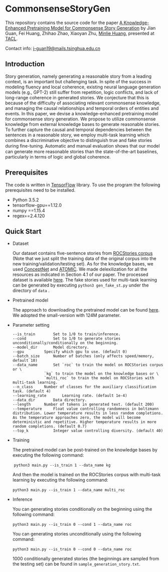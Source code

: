 # CommonsenseStoryGen
This repository contains the source code for the paper [A Knowledge-Enhanced Pretraining Model for Commonsense Story Generation]() by Jian Guan, Fei Huang, Zhihao Zhao, Xiaoyan Zhu, [Minlie Huang](http://coai.cs.tsinghua.edu.cn/hml/), presented at [TACL](https://transacl.org/ojs/index.php/tacl). 

Contact info: j-guan19@mails.tsinghua.edu.cn

## Introduction

Story generation, namely generating a reasonable story from a leading context, is an important but challenging task. In spite of the success in modeling fluency and local coherence, existing neural language generation models (e.g., GPT-2) still suffer from repetition, logic conflicts, and lack of long-range coherence in generated stories. We conjecture that this is because of the difficulty of associating relevant commonsense knowledge, and managing the causal relationships and temporal orders of entities and events. In this paper, we devise a knowledge-enhanced pretraining model for commonsense story generation. We propose to utilize commonsense knowledge from external knowledge bases to generate reasonable stories. To further capture the causal and temporal dependencies between the sentences in a reasonable story, we employ multi-task learning which combines a discriminative objective to distinguish true and fake stories during ﬁne-tuning. Automatic and manual evaluation shows that our model can generate more reasonable stories than the state-of-the-art baselines, particularly in terms of logic and global coherence.

## Prerequisites

The code is written in [TensorFlow](https://www.tensorflow.org/) library. To use the program the following prerequisites need to be installed.

- Python 3.5.2
- tensorflow-gpu==1.12.0
- numpy ==1.15.4
- regex==2.4.120

## Quick Start

- Dataset

  Our dataset contains five-sentence stories from [ROCStories corpus](http://cs.rochester.edu/nlp/rocstories/) (Note that we just split the training data of the original corpus into the new training/validation/testing set). As for the knowledge bases, we used [ConceptNet](https://ttic.uchicago.edu/~kgimpel/commonsense.html) and  [ATOMIC](https://homes.cs.washington.edu/~msap/atomic/). We made delexilization for all the resources as indicated in Section 4.1 of our paper. The processed dataset is available [here](https://cloud.tsinghua.edu.cn/d/670f7787b6554f308226/). The fake stories used for multi-task learning can be generated by executing  `python3 gen_fake_st.py` under the directory of  `data` .

- Pretrained model

  The approach to downloading the pretrained model can be found [here](https://github.com/openai/gpt-2). We adopted the small-version with 124M parameter.

- Parameter setting

  ```
  --is_train		Set to 1/0 to train/inference.
  --cond			Set to 1/0 to generate stories unconditionally/conditionally on the beginning.
  --model_dir		Model directory.
  --gpu			Specify which gpu to use. (default 0)
  --batch_size		Number of batches (only affects speed/memory, default 10)
  --data_name		Set `roc` to train the model on ROCStories corpus or \
  				`kg` to train the model on the knowledge bases or \
  				`multi_roc` to train the model on ROCStories with multi-task learning.
  --n_class		Number of classes for the auxiliary classification task. (default 4)
  --learning_rate		Learning rate. (default 1e-4)
  --data_dir		Data directory.
  --length		Number of tokens in generated text. (default 200)
  --temperature		Float value controlling randomness in boltzmann distribution. Lower temperature results in less random completions. As the temperature approaches zero, the model will become deterministic and repetitive. Higher temperature results in more random completions. (default 0.7)
  --top_k			Integer value controlling diversity. (default 40)
  ```

- Training

  The pretrained model can be post-trained on the knowledge bases by executing the following command:

  ​	`python3 main.py --is_train 1 --data_name kg `

  And then the model is trained on the ROCStories corpus with multi-task learning by executing the following command:

  ​	`python3 main.py --is_train 1 --data_name multi_roc `

- Inference

  You can generating stories conditionally on the beginning using the following command:

  ​	`python3 main.py --is_train 0 --cond 1 --data_name roc `

  You can generating stories unconditionally using the following command:

  ​	`python3 main.py --is_train 0 --cond 0 --data_name roc `

  1000 conditionally generated stories (the beginnings are sampled from the testing set) can be found in `sample_generation_story.txt`.

